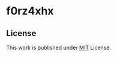 # f0rz4xhx

## License

This work is published under [MIT][mit] License.

[gem]: https://rubygems.org/gems/jekyll-theme-chirpy
[use-template]: https://github.com/cotes2020/chirpy-starter/generate
[CD]: https://en.wikipedia.org/wiki/Continuous_deployment
[mit]: https://github.com/cotes2020/chirpy-starter/blob/master/LICENSE
